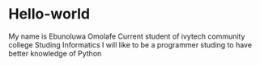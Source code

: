# Hello-world
My name is Ebunoluwa Omolafe
Current student of ivytech community college
Studing Informatics
I will like to be a programmer
studing to have better knowledge of Python

